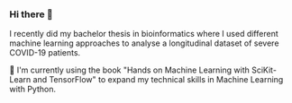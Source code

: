 ### Hi there 👋

I recently did my bachelor thesis in bioinformatics where I used different machine learning approaches to analyse a longitudinal dataset of severe COVID-19 patients.


🌱 I'm currently using the book "Hands on Machine Learning with SciKit-Learn and TensorFlow" to expand my technical skills in Machine Learning with Python. 


<!--
**SusanneHeinrichs/SusanneHeinrichs** is a ✨ _special_ ✨ repository because its `README.md` (this file) appears on your GitHub profile.

Here are some ideas to get you started:

- 🔭 I’m currently working on ...
-  I’m currently learning ...
- 👯 I’m looking to collaborate on ...
- 🤔 I’m looking for help with ...
- 💬 Ask me about ...
- 📫 How to reach me: ...
- 😄 Pronouns: ...
- ⚡ Fun fact: ...
-->
